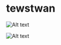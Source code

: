 # tewstwan

<img src="PosterEngifren.jpg" alt="Alt text" title="Optional title">

![Alt text](/PosterEngifren.jpg "Optional title")

